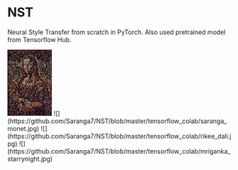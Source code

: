 # NST
Neural Style Transfer from scratch in PyTorch.
Also used pretrained model from Tensorflow Hub.

<img src="https://github.com/Saranga7/NST/blob/master/tensorflow_colab/monalisa_gom.jpg" width="100">
![](https://github.com/Saranga7/NST/blob/master/tensorflow_colab/saranga_monet.jpg)
![](https://github.com/Saranga7/NST/blob/master/tensorflow_colab/rikee_dali.jpg)
![](https://github.com/Saranga7/NST/blob/master/tensorflow_colab/mriganka_starrynight.jpg)
